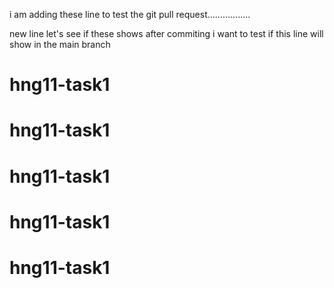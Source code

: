 i am adding these line to test the git pull request.................
 
 
 new line
let's see if these shows after commiting
i want to test if this line will show in the main branch
# hng11-task1
# hng11-task1
# hng11-task1
# hng11-task1
# hng11-task1
